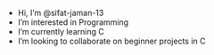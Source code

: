 -  Hi, I’m @sifat-jaman-13
-  I’m interested in Programming
-  I’m currently learning C 
-  I’m looking to collaborate on beginner projects in C

